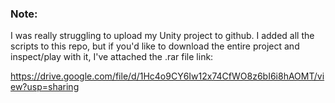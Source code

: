 ### Note:
I was really struggling to upload my Unity project to github. I added all the scripts to this repo, but if you'd like to download the entire project and inspect/play with it, I've attached the .rar file link:

https://drive.google.com/file/d/1Hc4o9CY6Iw12x74CfWO8z6bI6i8hAOMT/view?usp=sharing

